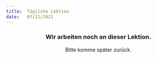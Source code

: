```yaml
---
title:  Tägliche Lektion
date:   07/11/2021
---
```


### <center>Wir arbeiten noch an dieser Lektion.</center>
<center>Bitte komme später zurück.</center>